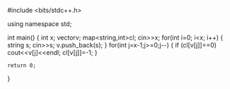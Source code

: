 #include <bits/stdc++.h>

using namespace std;

int main()
{
    int x;
    vector<string>v;
    map<string,int>cl;
    cin>>x;
    for(int i=0; i<x; i++)
    {
        string s;
        cin>>s;
        v.push_back(s);
    }
    for(int j=x-1;j>=0;j--)
    {
        if (cl[v[j]]==0)
        cout<<v[j]<<endl;
        cl[v[j]]=-1;
    }

    return 0;
}
